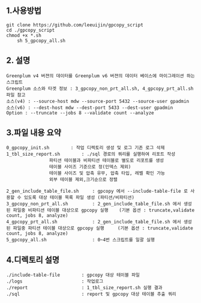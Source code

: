 ## 1.사용방법  ##

 	git clone https://github.com/leeuijin/gpcopy_script
  	cd ./gpcopy_script
   	chmod +x *.sh
    	sh 5_gpcopy_all.sh

## 2. 설명    ##

 	Greenplum v4 버젼의 데이터를 Greenplum v6 버젼의 데이터 베이스에 마이그레이션 하는 스크립트 
  	Greenplum 소스와 타겟 정보 : 3_gpcopy_non_prt_all.sh, 4_gpcopy_prt_all.sh 파일 참고
	소스(v4) : --source-host mdw --source-port 5432 --source-user gpadmin
	소스(v6) : --dest-host mdw --dest-port 5433 --dest-user gpadmin
 	Option : --truncate --jobs 8 --validate count --analyze
	
	
## 3.파일 내용 요약 ##

	0_gpcopy_init.sh 		: 작업 디렉토리 생성 및 로그 기존 로그 삭제 
	1_tbl_size_report.sh		: ./sql 경로의 쿼리를 실행하여 리포트 작성
					파티션 테이블과 비파티션 테이블로 별도로 리포트를 생성
					테이블 사이즈 기준으로 정(인덱스 제외)
					테이블 사이즈 및 압축 유무, 압축 타입, 레벨 확인 가능
					외부 테이블 제외,크기순으로 정렬

	2_gen_include_table_file.sh 	: gpcopy 에서 --include-table-file 로 사용할 수 있도록 대상 테이블 목록 파일 생성 (파티션/비파티션)
	3_gpcopy_non_prt_all.sh     	: 2_gen_include_table_file.sh 에서 생성된 파일중 비파티션 테이블 대상으로 gpcopy 실행 	(기본 옵션 : truncate,validate count, jobs 8, analyze)
	4_gpcopy_prt_all.sh         	: 2_gen_include_table_file.sh 에서 생성된 파일중 파티션 테이블 대상으로 gpcopy 실행 	(기본 옵션 : truncate,validate count, jobs 8, analyze)
	5_gpcopy_all.sh             	: 0~4번 스크립트를 일괄 실행

## 4.디렉토리 설명 ##

	./include-table-file        : gpcopy 대상 테이블 파일 
	./logs                      : 작업로그 
	./report                    : 1_tbl_size_report.sh 실행 결과      
	./sql                       : report 및 gpcopy 대상 테이블 추출 쿼리 
